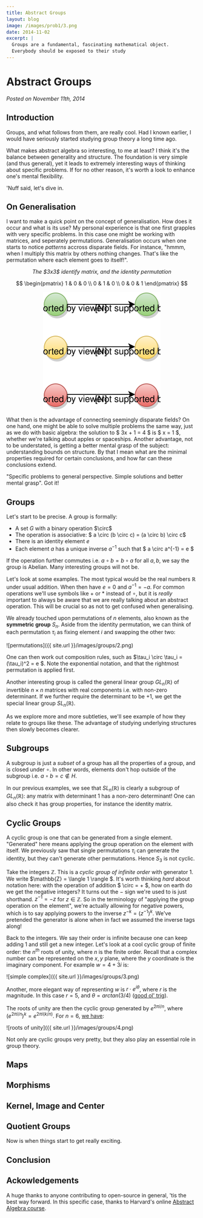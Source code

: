 ```yaml
---
title: Abstract Groups
layout: blog
image: /images/prob1/3.png
date: 2014-11-02
excerpt: |
  Groups are a fundamental, fascinating mathematical object. 
  Everybody should be exposed to their study
---
```



# Abstract Groups

_Posted on November 11th, 2014_


## Introduction

Groups, and what follows from them, are really cool. Had I known earlier, I 
would have seriously started studying group theory a long time ago.

What makes abstract algebra so interesting, to me at least? I think it's the balance between generality and structure. The foundation 
is very simple (and thus general), yet it leads to extremely 
interesting ways of thinking about specific problems. If for no other reason, it's 
worth a look to enhance one's mental flexibility.

'Nuff said, let's dive in.

## On Generalisation

I want to make a quick point on the concept of generalisation. 
How does it occur and what is its use? 
My personal experience is that one first grapples with very specific problems. In this case one might be working with matrices, and seperately permutations. Generalisation occurs when one starts to notice _patterns_ accross disparate fields. For instance, "hmmm, when I multiply this matrix by others nothing changes. That's like the permutation where each element goes to itself!".

<center><em>The $3x3$ identify matrix, and the identity permutation</em></center>

$$
\begin{pmatrix} 
1 & 0 & 0 \\
0 & 1 & 0 \\
0 & 0 & 1  
\end{pmatrix} 
$$

<center>
	<img style="text-align: center;" src="/images/groups/1.svg" />
</center>

What then is the advantage of connecting seemingly disparate fields? On one hand, one might be able to solve multiple problems the same way, just as we do with basic algebra: 
the solution to $ 3x + 1 = 4 $ is $ x = 1 $, whether we're talking about apples or spaceships. Another advantage, not to be understated, is getting a better mental grasp of the subject: understanding bounds on structure. By that I mean what are the minimal properties required for certain conclusions, and how far can these conclusions extend.

"Specific problems to general perspective. Simple solutions and better mental grasp". Got it!

## Groups

Let's start to be precise. A group is formally:

- A set $G$ with a binary operation $\circ\$
- The operation is associative: $ a \circ (b \circ c) = (a \circ b) \circ c$
- There is an identity element $e$
- Each element $a$ has a unique inverse $a^{-1}$ such that $ a \circ a^{-1} = e $

If the operation further commutes i.e. $a \circ b = b \circ a$ for all $a, b$, we 
say the group is Abelian. Many interesting groups will not be.

Let's look at some examples. The most typical would be the real numbers $\mathbb{R}$ under 
usual addition. When then have $e = 0$ and $a^{-1} = -a$. For common operations we'll use symbols like $+$ or $*$ instead of $\circ$, but it is _really_ important to always be aware that we are really talking about an abstract operation. This will be crucial so as not to get confused when generalising.

We already touched upon permutations of $n$ elements, also known as the **symmetric group** $S_n$. Aside from the identity permutation, we can think of each permutation $\tau_{i}$ 
as fixing element $i$ and swapping the other two:

![permutations]({{ site.url }}/images/groups/2.png)

One can then work out composition rules, such as $\tau_i \circ \tau_i = (\tau_i)^2 = e $. Note the exponential notation, and that the rightmost permutation is applied first.

Another interesting group is called the general linear group $GL_n(\mathbb{R})$ of 
invertible $n \times n$ matrices with real components i.e. with non-zero determinant.
If we further require the determinant to be $+1$, we get the special linear group 
$SL_n(\mathbb{R})$.

As we explore more and more subtleties, we'll see example of how they relate to groups
like these. The advantage of studying underlying structures then slowly becomes 
clearer.

## Subgroups

A subgroup is just a _subset_ of a group has all the properties of a group, 
and is closed under $\circ$. In other words, elements don't hop outside of the 
subgroup i.e. $a \circ b = c \notin H$.

In our previous examples, we see that $SL_n(\mathbb{R})$ is clearly a subgroup 
of $GL_n(\mathbb{R})$: any matrix with determinant $1$ has a non-zero determinant! 
One can also check it has group properties, for instance the identity matrix.

## Cyclic Groups

A cyclic group is one that can be generated from a single element. "Generated" 
here means applying the group operation on the element with itself. 
We previously saw 
that single permutations $\tau_i$ can generate the identity, but they 
can't generate other permutations. Hence $S_3$ is not cyclic.

Take the integers $\mathbb{Z}$. This is a _cyclic group of infinite order_ 
with generator $1$. We write $\mathbb{Z} = \langle 1 \rangle $. It's worth 
thinking _hard_ about notation here: with the operation of addition $ \circ = + $, 
how on earth do we get the negative integers? It turns out the $-$ sign we're used to 
is just shorthand. $z^{-1} = -z$ for $z \in \mathbb{Z}$. So in the terminology of 
"applying the group operation on the element", we're actually allowing for negative powers, which is to say applying powers to the inverse $z^{-k} = (z^{-1})^k$. We've 
pretended the generator is alone when in fact we assumed the inverse tags along!

Back to the integers. We say their order is infinite because one can keep adding $1$ 
and still get a new integer. Let's look at a cool cyclic group of finite order: the $n^{th}$ roots of unity, where $n$ is the finite order. Recall that a complex number 
can be represented on the $x, y$ plane, where the $y$ coordinate is the imaginary 
component. For example $w = 4 + 3i$ is:

![simple complex]({{ site.url }}/images/groups/3.png)

Another, more elegant way of representing $w$ is $r \cdot e^{i \theta}$, where $r$ 
is the magnitude. In this case $r = 5$, and $\theta = arctan(3/4)$ ([good ol' trig](http://en.wikipedia.org/wiki/Trigonometry)).

The roots of unity are then the cyclic group generated by $e^{2 \pi i / n}$, 
where $(e^{2 \pi i / n})^k = e^{2 \pi i (k/n)}$. For 
$n=6$, [we have](http://en.wikipedia.org/wiki/Cyclic_group):

![roots of unity]({{ site.url }}/images/groups/4.png)

Not only are cyclic groups very pretty, but they also play an essential role in group theory.


## Maps

## Morphisms

## Kernel, Image and Center

## Quotient Groups

Now is when things start to get really exciting.

## Conclusion

## Ackowledgements

A huge thanks to anyone contributing to open-source in general, 'tis the best 
way forward. In this specific case, thanks to Harvard's online 
[Abstract Algebra course](http://www.extension.harvard.edu/open-learning-initiative/abstract-algebra).